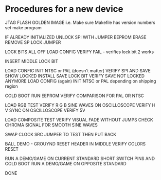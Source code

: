 Procedures for a new device
===========================
JTAG
	FLASH GOLDEN IMAGE
	i.e. Make sure Makefile has version numbers set
             make program

IF ALREADY INITIALIZED
	UNLOCK SPI WITH JUMPER
	EEPROM ERASE
	REMOVE SP LOCK JUMPER

LOCK BITS ALL OFF
LOAD CONFIG
	VERIFY FAIL - verifies lock bit 2 works

INSERT MIDDLE LOCK BIT

LOAD CONFIG
	INIT NTSC or PAL (doesn't matter)
	VERIFY SPI AND SAVE SHOW LOCKED
	INSTALL SAVE LOCK BIT
	VERIFY SAVE NOT LOCKED ANYMORE
LOAD CONFIG (again)
	INIT NTSC or PAL depending on shipping region

COLD BOOT
	RUN EEPROM VERIFY COMPARISON FOR PAL OR NTSC

LOAD RGB TEST
	VERIFY R G B SINE WAVES ON OSCILLOSCOPE
	VERIFY H V SYNC ON OSCILLOSCOPE
	VERIFY 5V

LOAD COMPOSITE TEST
	VERIFY VISUAL FADE WITHOUT JUMPS
	CHECK CHROMA SIGNAL FOR SMOOTH SINE WAVES

SWAP CLOCK SRC JUMPER TO TEST THEN PUT BACK

BALL DEMO - GROUYND RESET HEADER IN MIDDLE VERIFY COLORS RESET

RUN A DEMO/GAME ON CURRENT STANDARD
SHORT SWITCH PINS AND COLD BOOT
RUN A DEMO/GAME ON OPPOSITE STANDARD

DONE
